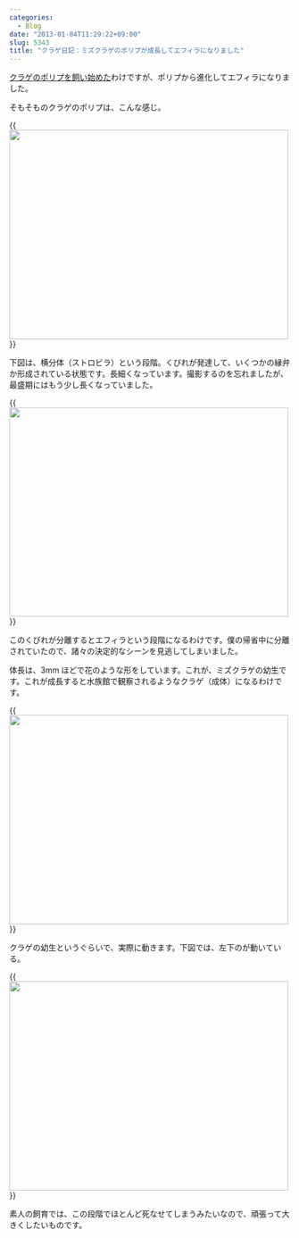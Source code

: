 ```yaml
---
categories:
  - Blog
date: "2013-01-04T11:29:22+09:00"
slug: 5343
title: "クラゲ日記：ミズクラゲのポリプが成長してエフィラになりました"
---
```


[クラゲのポリプを飼い始めた](http://rakuishi.com/kurage/5276/)わけですが、ポリプから進化してエフィラになりました。

そもそものクラゲのポリプは、こんな感じ。

{{<img alt="" src="/images/2012/12/5343_1.jpg" width="500" height="375">}}

下図は、横分体（ストロビラ）という段階。くびれが発達して、いくつかの縁弁か形成されている状態です。長細くなっています。撮影するのを忘れましたが、最盛期にはもう少し長くなっていました。

{{<img alt="" src="/images/2013/01/5343_2.jpg" width="500" height="375">}}

このくびれが分離するとエフィラという段階になるわけです。僕の帰省中に分離されていたので、諸々の決定的なシーンを見逃してしまいました。

体長は、3mm ほどで花のような形をしています。これが、ミズクラゲの幼生です。これが成長すると水族館で観察されるようなクラゲ（成体）になるわけです。

{{<img alt="" src="/images/2013/01/5343_3.jpg" width="500" height="375">}}

クラゲの幼生というぐらいで、実際に動きます。下図では、左下のが動いている。

{{<img alt="" src="/images/2013/01/5343_4.jpg" width="500" height="375">}}

素人の飼育では、この段階でほとんど死なせてしまうみたいなので、頑張って大きくしたいものです。
